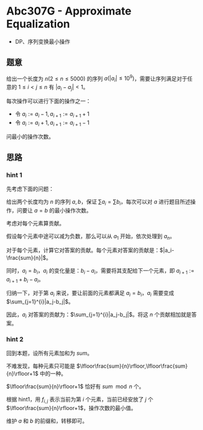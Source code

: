# Abc307G - Approximate Equalization
- DP、序列变换最小操作

## 题意

给出一个长度为 $n(2\leq n\leq 5000)$ 的序列 $a(|a_i|\leq 10^9)$，需要让序列满足对于任意的 $1\leq i<j\leq n$ 有 $|a_i-a_j|<1$。

每次操作可以进行下面的操作之一：
- 令 $a_i:=a_i-1,a_{i+1}:=a_{i+1}+1$
- 令 $a_i:=a_i+1,a_{i+1}:=a_{i+1}-1$

问最小的操作次数。

## 思路
### hint 1
先考虑下面的问题：

给出两个长度均为 $n$ 的序列 $a,b$，保证 $\sum a_i = \sum b_i$，每次可以对 $a$ 进行题目所述操作，问要让 $a=b$ 的最小操作次数。

考虑对每个元素算贡献。

假设每个元素中途可以减为负数，那么可以从 $a_1$ 开始，依次处理到 $a_n$。

对于每个元素，计算它对答案的贡献。每个元素对答案的贡献是：$|a_i-\frac{sum}{n}|$。

同时，$a_i=b_i$，$a_i$ 的变化量是：$b_i-a_i$，需要将其支配给下一个元素，即 $a_{i+1}:=a_{i+1}+b_i-a_i$。

归纳一下，对于第 $a_i$ 来说，要让前面的元素都满足 $a_i=b_i$，$a_i$ 需要变成 $\sum_{j=1}^{i}|a_j-b_j|$。

因此，$a_i$ 对答案的贡献为：$\sum_{j=1}^{i}|a_j-b_j|$。将这 $n$ 个贡献相加就是答案。

### hint 2

回到本题，设所有元素加和为 $sum$。

不难发现，每种元素只可能是 $\lfloor\frac{sum}{n}\rfloor,\lfloor\frac{sum}{n}\rfloor+1$ 中的一种。

$\lfloor\frac{sum}{n}\rfloor+1$ 恰好有 $sum\mod n$ 个。

根据 hint1，用 $f_{i,j}$ 表示当前为第 $i$ 个元素，当前已经安放了 $j$ 个 $\lfloor\frac{sum}{n}\rfloor+1$，操作次数的最小值。

维护 $a$ 和 $b$ 的前缀和，转移即可。